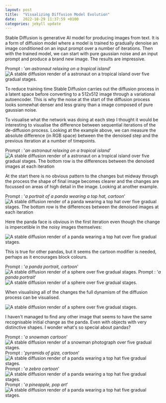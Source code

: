 ```yaml
---
layout: post
title:  "Visualizing Diffusion Model Evolution"
date:   2022-10-29 11:37:59 +0100
categories: jekyll update
---
```


Stable Diffusion is generative AI model for producing images from text. It is a form of diffusion model where a model is trained to gradually denoise an image conditioned on an input prompt over a number of iterations. Then with the trained model, we can start with pure gaussian noise and an input prompt and produce a brand new image. The results are impressive.

Prompt : '*an astronaut relaxing on a tropical island*'
![A stable diffusion render of a astronaut on a tropical island over five gradual stages.](/assets/images/astronaut_top.png)

To reduce training time Stable Diffusion carries out the diffusion process in a latent space before converting to a 512x512 image through a variational autoencoder. This is why the noise at the start of the diffusion process looks somewhat denser and less grainy than a image composed of pure gaussian noise.

To visualise what the network was doing at each step I thought it would be interesting to visualise the difference between sequential iterations of the de-diffusion process. Looking at the example above, we can measure the absolute difference (in RGB space) between the the denoised step and the previous iteration at a number of timepoints.

Prompt : '*an astronaut relaxing on a tropical island*'
![A stable diffusion render of a astronaut on a tropical island over five gradual stages. The bottom row is the differences between the denoised images at each iteration](/assets/images/astronaut0-15-30-40-47.png)

At the start there is no obvious pattern to the changes but midway through the process the shape of final image becomes clearer and the changes are focussed on areas of high detail in the image. Looking at another example.

Prompt : '*a portrait of a panda wearing a top hat, cartoon*'
![A stable diffusion render of a panda wearing a top hat over five gradual stages. The bottom row is the differences between the denoised images at each iteration](/assets/images/panda0-15-30-40-47.png)

Here the panda face is obvious in the first iteration even though the change is impercetible in the noisy images themselves:

![A stable diffusion render of a panda wearing a top hat over five gradual stages.](/assets/images/pandatop.png)

This is true for other pandas, but it seems the cartoon modifier is needed, perhaps as it encourages block colours.

Prompt : '*a panda portrait, cartoon*'
![A stable diffusion render of a sphere over five gradual stages.](/assets/images/pandacartoon0-15-30-40-47.png)
Prompt : '*a panda portrait*'
![A stable diffusion render of a sphere over five gradual stages.](/assets/images/pandaportrait0-15-30-40-47.png)

When visualising all of the changes the full dynamism of the diffusion process can be visualised.

![A stable diffusion render of a sphere over five gradual stages.](/assets/images/panda_evolution.gif)

I haven't managed to find any other image that seems to have the same recognisable initial change as the panda. Even with objects with very distinctive shapes. I wonder what's so special about pandas?

Prompt : '*a snowman cartoon*'
![A stable diffusion render of a snowman photograph over five gradual stages.](/assets/images/snowmancartoon0-15-30-40-47.png)
Prompt : '*pyramids of giza, cartoon*'
![A stable diffusion render of a panda wearing a top hat five gradual stages.](/assets/images/pyramidsofgiza0-15-30-40-47.png)
Prompt : '*a zebra cartoon*'
![A stable diffusion render of a panda wearing a top hat five gradual stages.](/assets/images/zebracartoon0-15-30-40-47.png)
Prompt : '*a pineapple, pop art*'
![A stable diffusion render of a panda wearing a top hat five gradual stages.](/assets/images/pineapple0-15-30-40-47.png)

